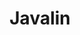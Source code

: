 ---
git: https://github.com/javalin/javalin
logohandle: javalinio
sort: javalin
title: Javalin
website: https://javalin.io/
---